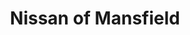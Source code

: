 ---
title: "Nissan of Mansfield"
url: /mansfield/nissan-of-mansfield-park-avenue-west/
shop: Autohaus
---